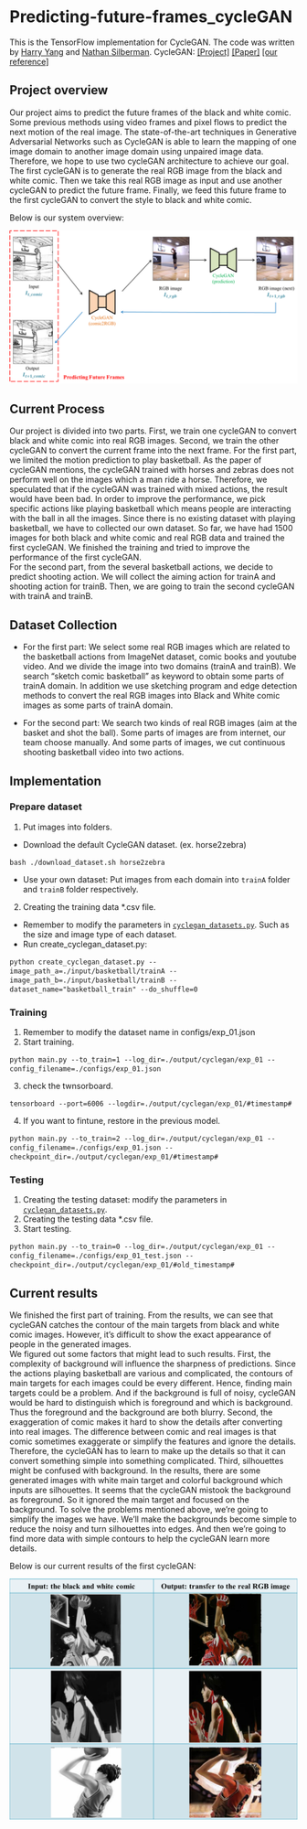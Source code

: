 # Predicting-future-frames_cycleGAN
This is the TensorFlow implementation for CycleGAN. The code was written by [Harry Yang](https://www.harryyang.org) and [Nathan Silberman](https://github.com/nathansilberman).
CycleGAN: [[Project]](https://junyanz.github.io/CycleGAN/) [[Paper]](https://arxiv.org/pdf/1703.10593.pdf)  [[our reference]](https://github.com/4Catalyzer/cyclegan)

## Project overview
Our project aims to predict the future frames of the black and white comic.
Some previous methods using video frames and pixel flows to predict the next motion of the real image.
The state-of-the-art techniques in Generative Adversarial Networks such as CycleGAN is able to learn the mapping of one image domain to another image domain using unpaired image data.
Therefore, we hope to use two cycleGAN architecture to achieve our goal.
The first cycleGAN is to generate the real RGB image from the black and white comic.
Then we take this real RGB image as input and use another cycleGAN to predict the future frame.
Finally, we feed this future frame to the first cycleGAN to convert the style to black and white comic.

Below is our system overview:

<img src='readme_imgs/overview.png'/>

## Current Process
Our project is divided into two parts.
First, we train one cycleGAN to convert black and white comic into real RGB images.
Second, we train the other cycleGAN to convert the current frame into the next frame.
For the first part, we limited the motion prediction to play basketball.
As the paper of cycleGAN mentions, the cycleGAN trained with horses and zebras does not perform well on the images which a man ride a horse.
Therefore, we speculated that if the cycleGAN was trained with mixed actions, the result would have been bad.
In order to improve the performance, we pick specific actions like playing basketball which means people are interacting with the ball in all the images.
Since there is no existing dataset with playing basketball, we have to collected our own dataset.
So far, we have had 1500 images for both black and white comic and real RGB data and trained the first cycleGAN.
We finished the training and tried to improve the performance of the first cycleGAN.  
For the second part, from the several basketball actions, we decide to predict shooting action.
We will collect the aiming action for trainA and shooting action for trainB.
Then, we are going to train the second cycleGAN with trainA and trainB.

## Dataset Collection
* For the first part: 
We select some real RGB images which are related to the basketball actions from ImageNet dataset, comic books and youtube video.
And we divide the image into two domains (trainA and trainB).
We search “sketch comic basketball” as keyword to obtain some parts of trainA domain.
In addition we use sketching program and edge detection methods to convert the real RGB images into Black and White comic images as some parts of trainA domain.

* For the second part:
We search two kinds of real RGB images (aim at the basket and shot the ball).
Some parts of images are from internet, our team choose manually.
And some parts of images, we cut continuous shooting basketball video into two actions.

## Implementation
### Prepare dataset
1. Put images into folders.
* Download the default CycleGAN dataset. (ex. horse2zebra)
```
bash ./download_dataset.sh horse2zebra
```
* Use your own dataset: Put images from each domain into `trainA` folder and `trainB` folder respectively.

2. Creating the training data *.csv file.
* Remember to modify the parameters in [`cyclegan_datasets.py`](https://github.com/nemocandy5/Predicting-future-frames_cycleGAN/blob/master/code/cyclegan_datasets.py). Such as the size and image type of each dataset. 
* Run create_cyclegan_dataset.py:
```
python create_cyclegan_dataset.py --image_path_a=./input/basketball/trainA --image_path_b=./input/basketball/trainB --dataset_name="basketball_train" --do_shuffle=0
```

### Training
1. Remember to modify the dataset name in configs/exp_01.json
2. Start training.
```
python main.py --to_train=1 --log_dir=./output/cyclegan/exp_01 --config_filename=./configs/exp_01.json
```
3. check the twnsorboard.
```
tensorboard --port=6006 --logdir=./output/cyclegan/exp_01/#timestamp#
```
4. If you want to fintune, restore in the previous model.
 ```
 python main.py --to_train=2 --log_dir=./output/cyclegan/exp_01 --config_filename=./configs/exp_01.json --checkpoint_dir=./output/cyclegan/exp_01/#timestamp#
 ```

### Testing
1. Creating the testing dataset: modify the parameters in [`cyclegan_datasets.py`](https://github.com/nemocandy5/Predicting-future-frames_cycleGAN/blob/master/code/cyclegan_datasets.py).
2. Creating the testing data *.csv file.
3. Start testing.
```
python main.py --to_train=0 --log_dir=./output/cyclegan/exp_01 --config_filename=./configs/exp_01_test.json --checkpoint_dir=./output/cyclegan/exp_01/#old_timestamp# 
```

## Current results
We finished the first part of training.
From the results, we can see that cycleGAN catches the contour of the main targets from black and white comic images.
However, it’s difficult to show the exact appearance of people in the generated images.  
We figured out some factors that might lead to such results.
First, the complexity of background will influence the sharpness of predictions.
Since the actions playing basketball are various and complicated, the contours of main targets for each images could be every different.
Hence, finding main targets could be a problem.
And if the background is full of noisy, cycleGAN would be hard to distinguish which is foreground and which is background.
Thus the foreground and the background are both blurry.
Second, the exaggeration of comic makes it hard to show the details after converting into real images.
The difference between comic and real images is that comic sometimes exaggerate or simplify the features and ignore the details.
Therefore, the cycleGAN has to learn to make up the details so that it can convert something simple into something complicated.
Third, silhouettes might be confused with background.
In the results, there are some generated images with white main target and colorful background which inputs are silhouettes.
It seems that the cycleGAN mistook the background as foreground. So it ignored the main target and focused on the background. 
To solve the problems mentioned above, we’re going to simplify the images we have.
We’ll make the backgrounds become simple to reduce the noisy and turn silhouettes into edges.
And then we’re going to find more data with simple contours to help the cycleGAN learn more details.

Below is our current results of the first cycleGAN:

<img src='readme_imgs/current_results.png'/>

